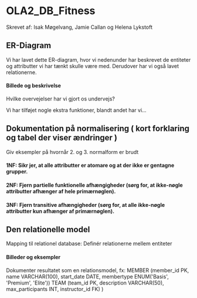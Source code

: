# OLA2_DB_Fitness

Skrevet af: Isak Møgelvang, Jamie Callan og Helena Lykstoft


## ER-Diagram

Vi har lavet dette ER-diagram, hvor vi nedenunder har beskrevet de entiteter og attributter vi har tænkt skulle være med. Derudover har vi også lavet relationerne.


#### Billede og beskrivelse
Hvilke overvejelser har vi gjort os undervejs?

Vi har tilføjet nogle ekstra funktioner, blandt andet har vi...

## Dokumentation på normalisering ( kort forklaring og tabel der viser ændringer )

Giv eksempler på hvornår 2. og 3. normalform er brudt

#### 1NF: Sikr jer, at alle attributter er atomare og at der ikke er gentagne grupper.

#### 2NF: Fjern partielle funktionelle afhængigheder (sørg for, at ikke-nøgle attributter afhænger af hele primærnøglen).

#### 3NF: Fjern transitive afhængigheder (sørg for, at alle ikke-nøgle attributter kun afhænger af primærnøglen).


## Den relationelle model

Mapping til relationel database: Definér relationerne mellem entiteter

#### Billeder og eksempler
Dokumenter resultatet som en relationsmodel, fx:
MEMBER (member_id PK, name VARCHAR(100), start_date DATE, membertype ENUM('Basis', 'Premium', 'Elite'))
TEAM (team_id PK, description VARCHAR(50), max_participants INT, instructor_id FK) )


